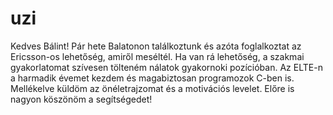 # uzi

Kedves Bálint!
Pár hete Balatonon találkoztunk és azóta foglalkoztat az Ericsson-os
lehetőség, amiről meséltél.
Ha van rá lehetőség, a szakmai gyakorlatomat szívesen tölteném nálatok
gyakornoki pozícióban.
Az ELTE-n a harmadik évemet kezdem és magabiztosan programozok C-ben is.
Mellékelve küldöm az önéletrajzomat és a motivációs levelet.
Előre is nagyon köszönöm a segítségedet!
